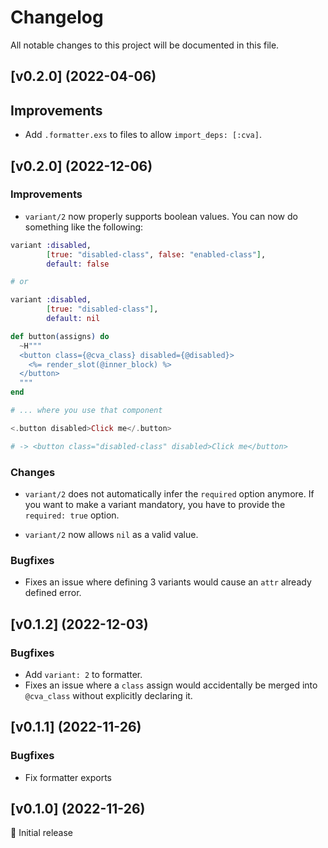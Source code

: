 # Changelog

All notable changes to this project will be documented in this file.

## [v0.2.0] (2022-04-06)

## Improvements

* Add `.formatter.exs` to files to allow `import_deps: [:cva]`.

## [v0.2.0] (2022-12-06)

### Improvements

* `variant/2` now properly supports boolean values. You can now do something like the following:

```elixir
variant :disabled,
        [true: "disabled-class", false: "enabled-class"],
        default: false

# or

variant :disabled,
        [true: "disabled-class"],
        default: nil

def button(assigns) do
  ~H"""
  <button class={@cva_class} disabled={@disabled}>
    <%= render_slot(@inner_block) %>
  </button>
  """
end

# ... where you use that component

<.button disabled>Click me</.button>

# -> <button class="disabled-class" disabled>Click me</button>
```

### Changes

* `variant/2` does not automatically infer the `required` option anymore. If you want to make a variant mandatory, you have to provide the `required: true` option.

* `variant/2` now allows `nil` as a valid value.

### Bugfixes

* Fixes an issue where defining 3 variants would cause an `attr` already defined error.


## [v0.1.2] (2022-12-03)

### Bugfixes

* Add `variant: 2` to formatter.
* Fixes an issue where a `class` assign would accidentally be merged into `@cva_class` without
  explicitly declaring it.

## [v0.1.1] (2022-11-26)

### Bugfixes

* Fix formatter exports

## [v0.1.0] (2022-11-26)

🚀 Initial release
